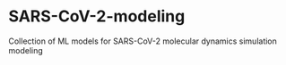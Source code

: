 # SARS-CoV-2-modeling
Collection of ML models for SARS-CoV-2 molecular dynamics simulation modeling
